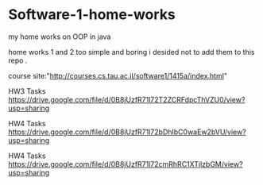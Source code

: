 Software-1-home-works
=====================

my home works on OOP in java


home works 1 and 2 too simple and boring i desided not to add them to this repo . 


course site:"http://courses.cs.tau.ac.il/software1/1415a/index.html"

HW3 Tasks https://drive.google.com/file/d/0B8jUzfR71l72T2ZCRFdpcThVZU0/view?usp=sharing 

HW4 Tasks https://drive.google.com/file/d/0B8jUzfR71l72bDhIbC0waEw2bVU/view?usp=sharing

HW4 Tasks https://drive.google.com/file/d/0B8jUzfR71l72cmRhRC1XTjlzbGM/view?usp=sharing
